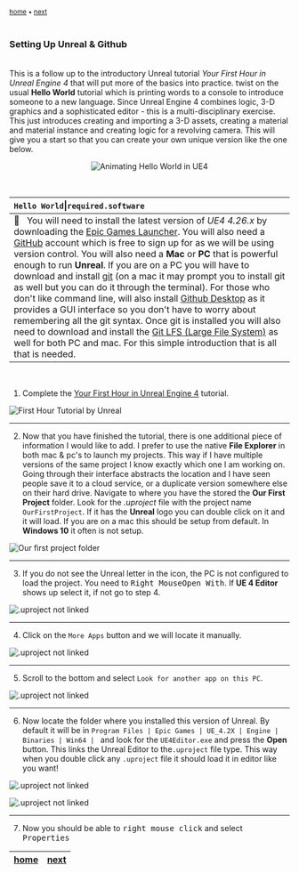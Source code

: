 <sub>[home](../README.md) • [next](#)</sub>

<img src="https://via.placeholder.com/1000x4/45D7CA/45D7CA" alt="drawing" height="4px"/>

### Setting Up Unreal & Github

<img src="https://via.placeholder.com/1000x4/45D7CA/45D7CA" alt="drawing" height="4px"/>


This is a follow up to the introductory Unreal tutorial *Your First Hour in Unreal Engine 4* that will put more of the basics into practice. twist on the usual **Hello World** tutorial which is printing words to a console to introduce someone to a new language.  Since Unreal Engine 4 combines logic, 3-D graphics and a sophisticated editor - this is a multi-disciplinary exercise.  This just introduces creating and importing a 3-D assets, creating a material and material instance and creating logic for a revolving camera. This will give you a start so that you can create your own unique version like the one below.

<p align=center>
<img src="images/loop_01.gif" alt="Animating Hello World in UE4">
</p>
<br>

| `Hello World`\|`required.software`|
| :--- |
| :floppy_disk: &nbsp;&nbsp;You will need to install the latest version of _UE4 4.26.x_ by downloading the [Epic Games Launcher](https://www.epicgames.com/store/en-US/download). You will also need a [GitHub](https://github.com/) account which is free to sign up for as we will be using version control. You will also need a **Mac** or **PC** that is powerful enough to run **Unreal**. If you are on a PC you will have to download and install [git](https://git-scm.com/downloads) (on a mac it may prompt you to install git as well but you can do it through the terminal). For those who don't like command line, will also install [Github Desktop](https://desktop.github.com) as it provides a GUI interface so you don't have to worry about remembering all the git syntax. Once git is installed you will also need to download and install the [Git LFS (Large File System)](https://git-lfs.github.com) as well for both PC and mac.  For this simple introduction that is all that is needed. |

<br>

1. Complete the [Your First Hour in Unreal Engine 4](https://www.unrealengine.com/en-US/onlinelearning-courses/your-first-hour-in-unreal-engine-4) tutorial.

![First Hour Tutorial by Unreal](images/UE4Tutorial.png)

___

2.  Now that you have finished the tutorial, there is one additional piece of information I would like to add.  I prefer to use the native **File Explorer** in both mac & pc's to launch my projects.  This way if I have multiple versions of the same project I know exactly which one I am working on.  Going through their interface abstracts the location and I have seen people save it to a cloud service, or a duplicate version somewhere else on their hard drive.  Navigate to where you have the stored the **Our First Project** folder.  Look for the *.uproject* file with the project name `OurFirstProject`.  If it has the **Unreal** logo you can double click on it and it will load. If you are on a mac this should be setup from default.  In **Windows 10** it often is not setup.

![Our first project folder](images/OurFirstProjectFolder.jpg)

___

3. If you do not see the Unreal letter in the icon, the PC is not configured to load the project. You need to <kbd>Right Mouse</kbd><kbd>Open With</kbd>. If **UE 4 Editor** shows up select it, if not go to step 4.

![.uproject not linked](images/UProjectNotLinked.jpg)

___

4.  Click on the `More Apps` button and we will locate it manually.

![.uproject not linked](images/MoreApps.jpg)

___

5. Scroll to the bottom and select `Look for another app on this PC`.

![.uproject not linked](images/LookForAnotherApp.jpg)

___

6. Now locate the folder where you installed this version of Unreal.  By default it will be in `Program Files | Epic Games | UE_4.2X | Engine | Binaries | Win64 | ` and look for the `UE4Editor.exe` and press the **Open** button.  This links the Unreal Editor to the`.uproject` file type.  This way when you double click any `.uproject` file it should load it in editor like you want!

![.uproject not linked](images/EpicGamesFolder.jpg)

![.uproject not linked](images/UE4Editor.jpg)

___

7. Now you should be able to <kbd>right mouse click</kbd> and select <kbd>Properties</kbd> 

| [home](../README.md) | [next](#)|
|---|---|
